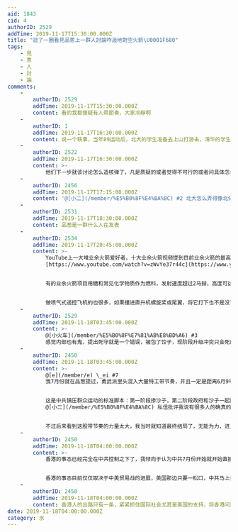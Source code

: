 ```yaml
---
aid: 1843
cid: 4
authorID: 2529
addTime: 2019-11-17T15:30:00.000Z
title: "逛了一圈看見品蔥上一群人討論咋造地對空火箭\U0001F680"
tags:
    - 見
    - 蔥
    - 人
    - 討
    - 論
comments:
    -
        authorID: 2529
        addTime: 2019-11-17T15:30:00.000Z
        content: 看的我都懷疑有人帶節奏，大家冷靜啊
    -
        authorID: 1
        addTime: 2019-11-17T16:30:00.000Z
        content: 说一个轶事，当年89运动后，北大的学生准备去上山打游击，清华的学生回实验室造炸弹……
    -
        authorID: 2522
        addTime: 2019-11-17T16:30:00.000Z
        content: >-
            他们下一步就该讨论怎么造核弹了，凡是质疑的或者觉得不可行的或者问具体怎么操作的都可以打上一顶五毛的帽子然后封号。这样品葱就可以对外宣称他们拥核了。
    -
        authorID: 2456
        addTime: 2019-11-17T17:15:00.000Z
        content: '@[小二](/member/%E5%B0%8F%E4%BA%8C) #2 北大怎么弄得像北体。'
    -
        authorID: 2531
        addTime: 2019-11-17T18:30:00.000Z
        content: 品葱是一群什么人在发表
    -
        authorID: 2534
        addTime: 2019-11-17T20:45:00.000Z
        content: >-
            YouTube上一大堆业余火箭爱好者，十大业余火箭视频提到目前业余火箭的最高纪录大概是到60公里。
            [https://www.youtube.com/watch?v=zWvYe37r44c](https://www.youtube.com/watch?v=zWvYe37r44c)


            有的业余火箭项目用糖和常见化学物质作为燃料，发射速度超过2马赫，高度可达15公里。[https://www.youtube.com/watch?v=AB\_TpaJn72k](https://www.youtube.com/watch?v=AB_TpaJn72k)


            做喷气式遥控飞机的也很多，如果撞进直升机螺旋桨或尾翼，将它打下也不是没可能，不过这种只能出奇制胜，第二次就不管用了。[https://www.youtube.com/watch?v=DPGDAZyQ44k](https://www.youtube.com/watch?v=DPGDAZyQ44k)
    -
        authorID: 2529
        addTime: 2019-11-18T03:45:00.000Z
        content: >-
            @[小火车](/member/%E5%B0%8F%E7%81%AB%E8%BD%A6) #3
            感觉内部也有鬼，提出死守就是一个错误，被包了饺子，现阶段升级冲突只会死的更快
    -
        authorID: 2450
        addTime: 2019-11-18T03:45:00.000Z
        content: >-
            @[e](/member/e) \_ei #7
            我7月份就在品葱提过，勇武派里头混入大量特工带节奏，并且一定是距离6月9号第一次合理非游行6-8周这样足够长的时间去布局特工之后当局才会开始不冷处理。


            这是中共镇压群众运动的标准脚本：第一阶段掺沙子，第二阶段政府和沙子一起配合激化矛盾转移焦点，第三阶段武力镇压并侧重消灭抗议者有生力量。我最开始7月份对品葱故意往武力抗争带节奏的帐号是比较严厉的，后来
            @[小二](/member/%E5%B0%8F%E4%BA%8C) 私信批评我说有很多人的确真的是真诚的勇武派。


            不过后来看到这股带节奏的力量太大，我当时就知道最终结局了，无能为力，进入8月中共一直控制整个局面。
    -
        authorID: 2450
        addTime: 2019-11-18T04:00:00.000Z
        content: >-
            香港的事态已经完全在中共控制之下了，我倾向于认为中共7月份开始就开始直接指挥香港警察，林郑早被架空只是个前台木偶，她有时候还会暗示一些信息，不过枪抵在她后脑，她做不了太多。


            香港的事态目前仅仅取决于中美贸易战的进展，美国那边只要一松口，中共马上会武力解决，而中共针对香港的信息战自7月份开始就已经是战争级别了。
    -
        authorID: 2450
        addTime: 2019-11-18T04:00:00.000Z
        content: 香港人的出路只有一条，紧紧抓住国际社会尤其是美国的支持，将香港问题绑架到2020美国大选，让美国政府不得不全力支持香港人。
date: 2019-11-18T04:00:00.000Z
category: 水
---
```



